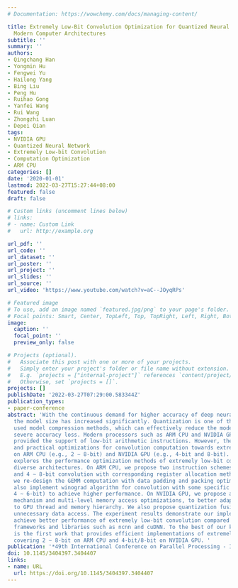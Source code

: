 ```yaml
---
# Documentation: https://wowchemy.com/docs/managing-content/

title: Extremely Low-Bit Convolution Optimization for Quantized Neural Network on
  Modern Computer Architectures
subtitle: ''
summary: ''
authors:
- Qingchang Han
- Yongmin Hu
- Fengwei Yu
- Hailong Yang
- Bing Liu
- Peng Hu
- Ruihao Gong
- Yanfei Wang
- Rui Wang
- Zhongzhi Luan
- Depei Qian
tags:
- NVIDIA GPU
- Quantized Neural Network
- Extremely Low-bit Convolution
- Computation Optimization
- ARM CPU
categories: []
date: '2020-01-01'
lastmod: 2022-03-27T15:27:44+08:00
featured: false
draft: false

# Custom links (uncomment lines below)
# links:
# - name: Custom Link
#   url: http://example.org

url_pdf: ''
url_code: ''
url_dataset: ''
url_poster: ''
url_project: ''
url_slides: ''
url_source: ''
url_video: 'https://www.youtube.com/watch?v=aC--JOyqRPs'

# Featured image
# To use, add an image named `featured.jpg/png` to your page's folder.
# Focal points: Smart, Center, TopLeft, Top, TopRight, Left, Right, BottomLeft, Bottom, BottomRight.
image:
  caption: ''
  focal_point: ''
  preview_only: false

# Projects (optional).
#   Associate this post with one or more of your projects.
#   Simply enter your project's folder or file name without extension.
#   E.g. `projects = ["internal-project"]` references `content/project/deep-learning/index.md`.
#   Otherwise, set `projects = []`.
projects: []
publishDate: '2022-03-27T07:29:00.583344Z'
publication_types:
- paper-conference
abstract: 'With the continuous demand for higher accuracy of deep neural networks,
  the model size has increased significantly. Quantization is one of the most widely
  used model compression methods, which can effectively reduce the model size without
  severe accuracy loss. Modern processors such as ARM CPU and NVIDIA GPU have already
  provided the support of low-bit arithmetic instructions. However, there lack efficient
  and practical optimizations for convolution computation towards extremely low-bit
  on ARM CPU (e.g., 2 ∼ 8-bit) and NVIDIA GPU (e.g., 4-bit and 8-bit). This paper
  explores the performance optimization methods of extremely low-bit convolution on
  diverse architectures. On ARM CPU, we propose two instruction schemes for 2 ∼ 3-bit
  and 4 ∼ 8-bit convolution with corresponding register allocation methods. In addition,
  we re-design the GEMM computation with data padding and packing optimizations. We
  also implement winograd algorithm for convolution with some specific bit width (e.g.,
  4 ∼ 6-bit) to achieve higher performance. On NVIDIA GPU, we propose a data partition
  mechanism and multi-level memory access optimizations, to better adapt the computation
  to GPU thread and memory hierarchy. We also propose quantization fusion to eliminate
  unnecessary data access. The experiment results demonstrate our implementations
  achieve better performance of extremely low-bit convolution compared to the state-of-the-art
  frameworks and libraries such as ncnn and cuDNN. To the best of our knowledge, this
  is the first work that provides efficient implementations of extremely low-bit convolutions
  covering 2 ∼ 8-bit on ARM CPU and 4-bit/8-bit on NVIDIA GPU. '
publication: '*49th International Conference on Parallel Processing - ICPP*'
doi: 10.1145/3404397.3404407
links:
- name: URL
  url: https://doi.org/10.1145/3404397.3404407
---
```

